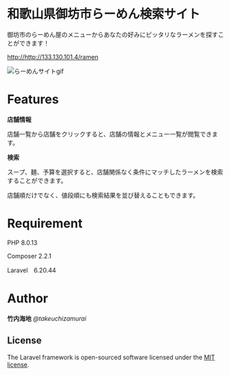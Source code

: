 # 和歌山県御坊市らーめん検索サイト

御坊市のらーめん屋のメニューからあなたの好みにピッタリなラーメンを探すことができます！

<http://http://133.130.101.4/ramen>

![らーめんサイトgif](https://user-images.githubusercontent.com/95925019/158008738-74e02c71-6b65-43f8-8153-56f34fb94122.gif)

# Features

**店舗情報**

店舗一覧から店舗をクリックすると、店舗の情報とメニュー一覧が閲覧できます。

**検索**

スープ、麺、予算を選択すると、店舗関係なく条件にマッチしたラーメンを検索することができます。

店舗順だけでなく、値段順にも検索結果を並び替えることもできます。

# Requirement

PHP 8.0.13

Composer 2.2.1

Laravel　6.20.44


# Author

**竹内海地**
*@takeuchizamurai*

## License

The Laravel framework is open-sourced software licensed under the [MIT license](https://opensource.org/licenses/MIT).
